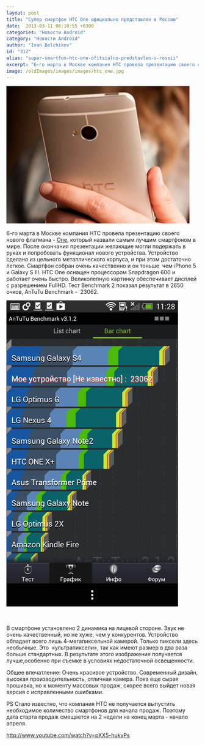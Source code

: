 ```yaml
---
layout: post
title: "Супер смартфон HTC One официально представлен в России"
date:  2013-03-11 06:10:55 +0300
categories: "Новости Android"
category: "Новости Android"
author: "Ivan Belchikov"
id: "312"
alias: "super-smartfon-htc-one-ofitsialno-predstavlen-v-rossii"
excerpt: "6-го марта в Москве компания HTC провела презентацию своего нового флагмана - One, который назвали самым лучшим смартфоном в мире. После окончания презентации желающие могли подержать в руках и попробовать функционал нового устройства."
image: /oldImages/images/images/htc_one.jpg
---
```

<img src="/oldImages/images/images/htc_one.jpg" alt="HTC One" >

6-го марта в Москве компания HTC провела презентацию своего нового флагмана - <a href="index.php?option=com_content&amp;view=article&amp;id=288&amp;catid=8&amp;Itemid=102">One</a>, который назвали самым лучшим смартфоном в мире. После окончания презентации желающие могли подержать в руках и попробовать функционал нового устройства.
Устройство сделано из цельного металлического корпуса, и при этом достаточно легкое. Смартфон собран очень качественно и он тоньше  чем iPhone 5 и Galaxy S III. HTC One оснащен процессором Snapdragon 600 и работает очень быстро. Великолепную картинку обеспечивает дисплей с разрешением FullHD. Тест Benchmark 2 показал результат в 2650 очков, AnTuTu Benchmark -  23062.

<img src="/oldImages/images/images/htc_one_bench.png" alt="" >

 

В смартфоне установлено 2 динамика на лицевой стороне. Звук не очень качественный, но не хуже, чем у конкурентов. Устройство обладает всего лишь 4-мегапиксельной камерой. Только пиксели здесь необычные. Это  «ультрапиксели», так как имеют размер в два раза больше стандартных. В результате этого изображение получается лучше,особенно при съемке в условиях недостаточной освещенности. 

Общее впечатление: Очень красивое устройство. Современный дизайн, высокая производительность, отличная камера. Пока еще сырая прошивка, но к моменту массовых продаж, скорее всего выйдет новая версия с исправленными ошибками.



PS Стало известно, что компания HTC не получается выпустить необходимое количество смартфонов для начала продаж. Поэтому дата старта продаж смещается на 2 недели на конец марта - начало апреля.

http://www.youtube.com/watch?v=pXX5-hukvPs

